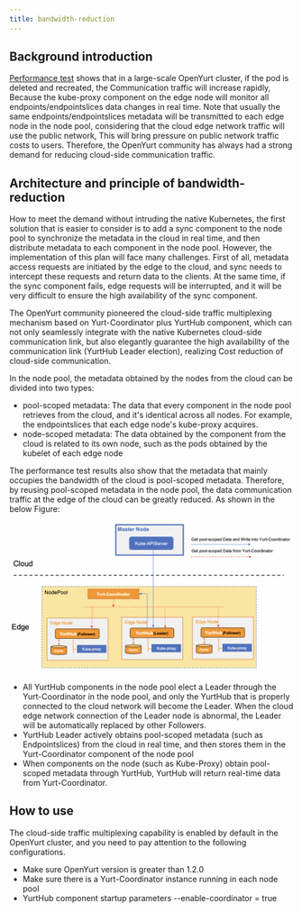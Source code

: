 ```yaml
---
title: bandwidth-reduction
---
```


## Background introduction

[Performance test](https://openyurt.io/docs/test-report/yurthub-performance-test/#traffic) shows that in a large-scale OpenYurt cluster, if the pod is deleted and recreated, the Communication traffic will increase rapidly,
Because the kube-proxy component on the edge node will monitor all endpoints/endpointslices data changes in real time. Note that usually the same endpoints/endpointslices metadata will be transmitted to each edge node in the node pool, considering that the cloud edge network traffic will use the public network,
This will bring pressure on public network traffic costs to users. Therefore, the OpenYurt community has always had a strong demand for reducing cloud-side communication traffic.

## Architecture and principle of bandwidth-reduction

How to meet the demand without intruding the native Kubernetes, the first solution that is easier to consider is to add a sync component to the node pool to synchronize the metadata in the cloud in real time, and then distribute metadata to each component in the node pool. However, the implementation of this plan will face many challenges.
First of all, metadata access requests are initiated by the edge to the cloud, and sync needs to intercept these requests and return data to the clients. At the same time, if the sync component fails, edge requests will be interrupted, and it will be very difficult to ensure the high availability of the sync component.

The OpenYurt community pioneered the cloud-side traffic multiplexing mechanism based on Yurt-Coordinator plus YurtHub component, which can not only seamlessly integrate with the native Kubernetes cloud-side communication link, but also elegantly guarantee the high availability of the communication link (YurtHub Leader election), realizing Cost reduction of cloud-side communication.

In the node pool, the metadata obtained by the nodes from the cloud can be divided into two types:
- pool-scoped metadata: The data that every component in the node pool retrieves from the cloud, and it's identical across all nodes. For example, the endpointslices that each edge node's kube-proxy acquires.
- node-scoped metadata: The data obtained by the component from the cloud is related to its own node, such as the pods obtained by the kubelet of each edge node

The performance test results also show that the metadata that mainly occupies the bandwidth of the cloud is pool-scoped metadata. Therefore, by reusing pool-scoped metadata in the node pool, the data communication traffic at the edge of the cloud can be greatly reduced. As shown in the below Figure:

![bandwidth-reduction](../../../../static/img/docs/user-manuals/network/bandwidth-reduction.png)

- All YurtHub components in the node pool elect a Leader through the Yurt-Coordinator in the node pool, and only the YurtHub that is properly connected to the cloud network will become the Leader. When the cloud edge network connection of the Leader node is abnormal, the Leader will be automatically replaced by other Followers.
- YurtHub Leader actively obtains pool-scoped metadata (such as Endpointslices) from the cloud in real time, and then stores them in the Yurt-Coordinator component of the node pool
- When components on the node (such as Kube-Proxy) obtain pool-scoped metadata through YurtHub, YurtHub will return real-time data from Yurt-Coordinator.

## How to use

The cloud-side traffic multiplexing capability is enabled by default in the OpenYurt cluster, and you need to pay attention to the following configurations.
- Make sure OpenYurt version is greater than 1.2.0
- Make sure there is a Yurt-Coordinator instance running in each node pool
- YurtHub component startup parameters --enable-coordinator = true

